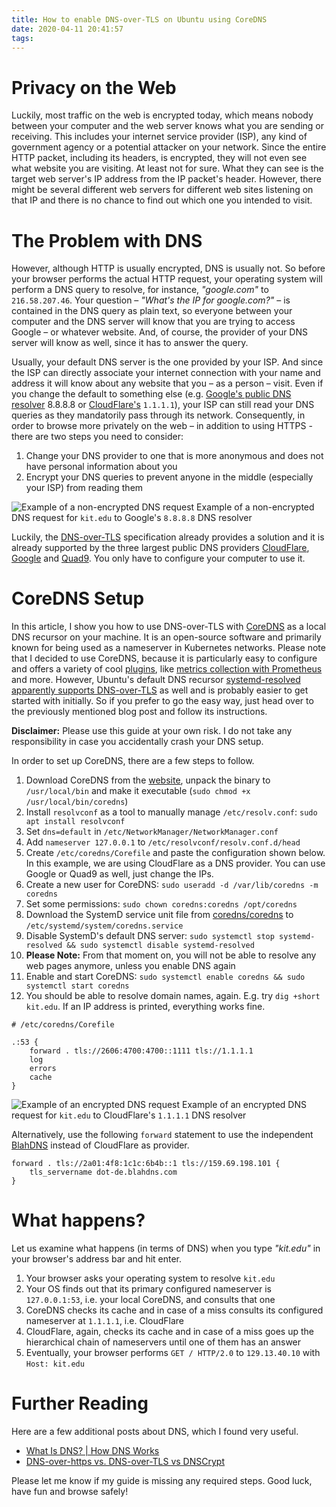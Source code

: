 ```yaml
---
title: How to enable DNS-over-TLS on Ubuntu using CoreDNS
date: 2020-04-11 20:41:57
tags:
---
```


# Privacy on the Web
Luckily, most traffic on the web is encrypted today, which means nobody between your computer and the web server knows what you are sending or receiving. This includes your internet service provider (ISP), any kind of government agency or a potential attacker on your network. Since the entire HTTP packet, including its headers, is encrypted, they will not even see what website you are visiting. At least not for sure. What they can see is the target web server's IP address from the IP packet's header. However, there might be several different web servers for different web sites listening on that IP and there is no chance to find out which one you intended to visit.

# The Problem with DNS
However, although HTTP is usually encrypted, DNS is usually not. So before your browser performs the actual HTTP request, your operating system will perform a DNS query to resolve, for instance, _"google.com"_ to `216.58.207.46`. Your question – _"What's the IP for google.com?"_ – is contained in the DNS query as plain text, so everyone between your computer and the DNS server will know that you are trying to access Google – or whatever website. And, of course, the provider of your DNS server will know as well, since it has to answer the query.

Usually, your default DNS server is the one provided by your ISP. And since the ISP can directly associate your internet connection with your name and address it will know about any website that you – as a person – visit. Even if you change the default to something else (e.g. [Google's public DNS resolver](https://developers.google.com/speed/public-dns/) 8.8.8.8 or [CloudFlare's](https://1.1.1.1/) `1.1.1.1`), your ISP can still read your DNS queries as they mandatorily pass through its network. Consequently, in order to browse more privately on the web – in addition to using HTTPS - there are two steps you need to consider:

1. Change your DNS provider to one that is more anonymous and does not have personal information about you
2. Encrypt your DNS queries to prevent anyone in the middle (especially your ISP) from reading them

![Example of a non-encrypted DNS request](images/dns1.png)
Example of a non-encrypted DNS request for `kit.edu` to Google's `8.8.8.8` DNS resolver 

Luckily, the [DNS-over-TLS](https://en.wikipedia.org/wiki/DNS_over_TLS) specification already provides a solution and it is already supported by the three largest public DNS providers [CloudFlare](https://1.1.1.1/), [Google](https://developers.google.com/speed/public-dns/) and [Quad9](https://www.quad9.net/). You only have to configure your computer to use it.

# CoreDNS Setup
In this article, I show you how to use DNS-over-TLS with [CoreDNS](https://coredns.io/) as a local DNS recursor on your machine. It is an open-source software and primarily known for being used as a nameserver in Kubernetes networks. Please note that I decided to use CoreDNS, because it is particularly easy to configure and offers a variety of cool [plugins](https://coredns.io/plugins/), like [metrics collection with Prometheus](https://coredns.io/plugins/metrics/) and more. However, Ubuntu's default DNS recursor [systemd-resolved apparently supports DNS-over-TLS](https://www.internetsociety.org/blog/2018/12/dns-privacy-in-linux-systemd/) as well and is probably easier to get started with initially. So if you prefer to go the easy way, just head over to the previously mentioned blog post and follow its instructions.

**Disclaimer:** Please use this guide at your own risk. I do not take any responsibility in case you accidentally crash your DNS setup.

In order to set up CoreDNS, there are a few steps to follow.

1. Download CoreDNS from the [website](https://coredns.io), unpack the binary to `/usr/local/bin` and make it executable (`sudo chmod +x /usr/local/bin/coredns`)
2. Install `resolvconf` as a tool to manually manage `/etc/resolv.conf`: `sudo apt install resolvconf`  
3. Set `dns=default` in `/etc/NetworkManager/NetworkManager.conf`
4. Add `nameserver 127.0.0.1` to `/etc/resolvconf/resolv.conf.d/head`
5. Create `/etc/coredns/Corefile` and paste the configuration shown below. In this example, we are using CloudFlare as a DNS provider. You can use Google or Quad9 as well, just change the IPs.
6. Create a new user for CoreDNS: `sudo useradd -d /var/lib/coredns -m coredns`
7. Set some permissions: `sudo chown coredns:coredns /opt/coredns`
8. Download the SystemD service unit file from [coredns/coredns](https://github.com/coredns/deployment/tree/master/systemd) to `/etc/systemd/system/coredns.service`
9. Disable SystemD's default DNS server: `sudo systemctl stop systemd-resolved && sudo systemctl disable systemd-resolved`
  1. **Please Note:** From that moment on, you will not be able to resolve any web pages anymore, unless you enable DNS again
10. Enable and start CoreDNS: `sudo systemctl enable coredns && sudo systemctl start coredns`
11. You should be able to resolve domain names, again. E.g. try `dig +short kit.edu`. If an IP address is printed, everything works fine.

```
# /etc/coredns/Corefile

.:53 {
    forward . tls://2606:4700:4700::1111 tls://1.1.1.1
    log
    errors
    cache
}
```

![Example of an encrypted DNS request](images/dns2.png)
Example of an encrypted DNS request for `kit.edu` to CloudFlare's `1.1.1.1` DNS resolver

Alternatively, use the following `forward` statement to use the independent [BlahDNS](https://blahdns.com) instead of CloudFlare as provider.

```
forward . tls://2a01:4f8:1c1c:6b4b::1 tls://159.69.198.101 {
    tls_servername dot-de.blahdns.com
}
```

# What happens?
Let us examine what happens (in terms of DNS) when you type _"kit.edu"_ in your browser's address bar and hit enter.

1. Your browser asks your operating system to resolve `kit.edu`
2. Your OS finds out that its primary configured nameserver is `127.0.0.1:53`, i.e. your local CoreDNS, and consults that one
3. CoreDNS checks its cache and in case of a miss consults its configured nameserver at `1.1.1.1`, i.e. CloudFlare
4. CloudFlare, again, checks its cache and in case of a miss goes up the hierarchical chain of nameservers until one of them has an answer
5. Eventually, your browser performs `GET / HTTP/2.0` to `129.13.40.10` with `Host: kit.edu`

# Further Reading
Here are a few additional posts about DNS, which I found very useful.

* [What Is DNS? | How DNS Works](https://www.cloudflare.com/learning/dns/what-is-dns/)
* [DNS-over-https vs. DNS-over-TLS vs DNSCrypt](https://www.reddit.com/r/privacy/comments/89pr15/dnsoverhttps_vs_dns_overtls_vs_dnscrypt/dwsosjr?utm_source=share&utm_medium=web2x)

Please let me know if my guide is missing any required steps. Good luck, have fun and browse safely!